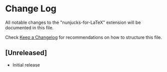 # Change Log

All notable changes to the "nunjucks-for-LaTeX" extension will be documented in this file.

Check [Keep a Changelog](http://keepachangelog.com/) for recommendations on how to structure this file.

## [Unreleased]

- Initial release